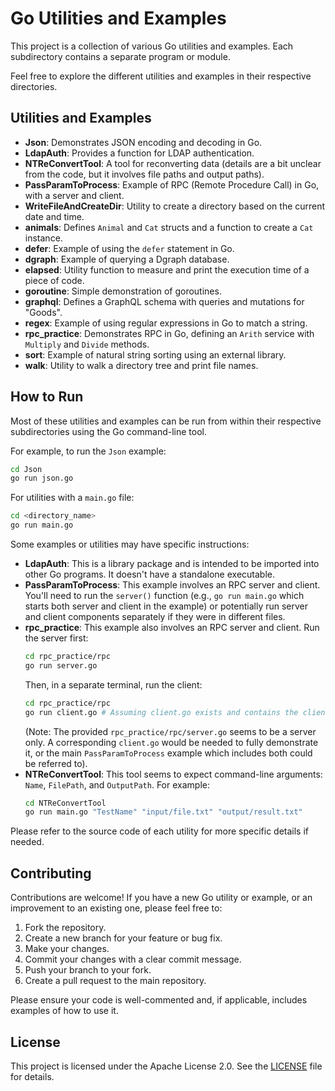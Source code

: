 # Go Utilities and Examples

This project is a collection of various Go utilities and examples. Each subdirectory contains a separate program or module.

Feel free to explore the different utilities and examples in their respective directories.

## Utilities and Examples

*   **Json**: Demonstrates JSON encoding and decoding in Go.
*   **LdapAuth**: Provides a function for LDAP authentication.
*   **NTReConvertTool**: A tool for reconverting data (details are a bit unclear from the code, but it involves file paths and output paths).
*   **PassParamToProcess**: Example of RPC (Remote Procedure Call) in Go, with a server and client.
*   **WriteFileAndCreateDir**: Utility to create a directory based on the current date and time.
*   **animals**: Defines `Animal` and `Cat` structs and a function to create a `Cat` instance.
*   **defer**: Example of using the `defer` statement in Go.
*   **dgraph**: Example of querying a Dgraph database.
*   **elapsed**: Utility function to measure and print the execution time of a piece of code.
*   **goroutine**: Simple demonstration of goroutines.
*   **graphql**: Defines a GraphQL schema with queries and mutations for "Goods".
*   **regex**: Example of using regular expressions in Go to match a string.
*   **rpc_practice**: Demonstrates RPC in Go, defining an `Arith` service with `Multiply` and `Divide` methods.
*   **sort**: Example of natural string sorting using an external library.
*   **walk**: Utility to walk a directory tree and print file names.

## How to Run

Most of these utilities and examples can be run from within their respective subdirectories using the Go command-line tool.

For example, to run the `Json` example:
```bash
cd Json
go run json.go
```

For utilities with a `main.go` file:
```bash
cd <directory_name>
go run main.go
```

Some examples or utilities may have specific instructions:
*   **LdapAuth**: This is a library package and is intended to be imported into other Go programs. It doesn't have a standalone executable.
*   **PassParamToProcess**: This example involves an RPC server and client. You'll need to run the `server()` function (e.g., `go run main.go` which starts both server and client in the example) or potentially run server and client components separately if they were in different files.
*   **rpc_practice**: This example also involves an RPC server and client. Run the server first:
    ```bash
    cd rpc_practice/rpc
    go run server.go
    ```
    Then, in a separate terminal, run the client:
    ```bash
    cd rpc_practice/rpc
    go run client.go # Assuming client.go exists and contains the client logic
    ```
    (Note: The provided `rpc_practice/rpc/server.go` seems to be a server only. A corresponding `client.go` would be needed to fully demonstrate it, or the main `PassParamToProcess` example which includes both could be referred to).
*   **NTReConvertTool**: This tool seems to expect command-line arguments: `Name`, `FilePath`, and `OutputPath`. For example:
    ```bash
    cd NTReConvertTool
    go run main.go "TestName" "input/file.txt" "output/result.txt"
    ```

Please refer to the source code of each utility for more specific details if needed.

## Contributing

Contributions are welcome! If you have a new Go utility or example, or an improvement to an existing one, please feel free to:

1.  Fork the repository.
2.  Create a new branch for your feature or bug fix.
3.  Make your changes.
4.  Commit your changes with a clear commit message.
5.  Push your branch to your fork.
6.  Create a pull request to the main repository.

Please ensure your code is well-commented and, if applicable, includes examples of how to use it.

## License

This project is licensed under the Apache License 2.0. See the [LICENSE](LICENSE) file for details.
